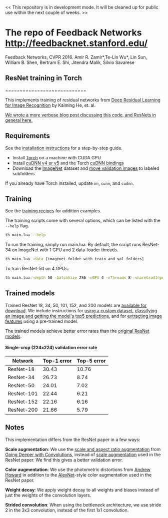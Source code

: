 << This repository is in development mode. It will be cleaned up for public use within the next couple of weeks. >>


# The repo of Feedback Networks http://feedbacknet.stanford.edu/ 

Feedback Networks, CVPR 2016.
Amir R. Zamir*,Te-Lin Wu*, Lin Sun, William B. Shen, Bertram E. Shi, Jitendra Malik, Silvio Savarese 

## ResNet training in Torch
============================

This implements training of residual networks from [Deep Residual Learning for Image Recognition](http://arxiv.org/abs/1512.03385) by Kaiming He, et. al.

[We wrote a more verbose blog post discussing this code, and ResNets in general here.](http://torch.ch/blog/2016/02/04/resnets.html)


## Requirements
See the [installation instructions](INSTALL.md) for a step-by-step guide.
- Install [Torch](http://torch.ch/docs/getting-started.html) on a machine with CUDA GPU
- Install [cuDNN v4 or v5](https://developer.nvidia.com/cudnn) and the Torch [cuDNN bindings](https://github.com/soumith/cudnn.torch/tree/R4)
- Download the [ImageNet](http://image-net.org/download-images) dataset and [move validation images](https://github.com/facebook/fb.resnet.torch/blob/master/INSTALL.md#download-the-imagenet-dataset) to labeled subfolders

If you already have Torch installed, update `nn`, `cunn`, and `cudnn`.

## Training
See the [training recipes](TRAINING.md) for addition examples.

The training scripts come with several options, which can be listed with the `--help` flag.
```bash
th main.lua --help
```

To run the training, simply run main.lua. By default, the script runs ResNet-34 on ImageNet with 1 GPU and 2 data-loader threads.
```bash
th main.lua -data [imagenet-folder with train and val folders]
```

To train ResNet-50 on 4 GPUs:
```bash
th main.lua -depth 50 -batchSize 256 -nGPU 4 -nThreads 8 -shareGradInput true -data [imagenet-folder]
```

## Trained models

Trained ResNet 18, 34, 50, 101, 152, and 200 models are [available for download](pretrained). We include instructions for [using a custom dataset](pretrained/README.md#fine-tuning-on-a-custom-dataset), [classifying an image and getting the model's top5 predictions](pretrained/README.md#classification), and for [extracting image features](pretrained/README.md#extracting-image-features) using a pre-trained model.

The trained models achieve better error rates than the [original ResNet models](https://github.com/KaimingHe/deep-residual-networks).

#### Single-crop (224x224) validation error rate

| Network       | Top-1 error | Top-5 error |
| ------------- | ----------- | ----------- |
| ResNet-18     | 30.43       | 10.76       |
| ResNet-34     | 26.73       | 8.74        |
| ResNet-50     | 24.01       | 7.02        |
| ResNet-101    | 22.44       | 6.21        |
| ResNet-152    | 22.16       | 6.16        |
| ResNet-200    | 21.66       | 5.79        |

## Notes

This implementation differs from the ResNet paper in a few ways:

**Scale augmentation**: We use the [scale and aspect ratio augmentation](datasets/transforms.lua#L130) from [Going Deeper with Convolutions](http://arxiv.org/abs/1409.4842), instead of [scale augmentation](datasets/transforms.lua#L113) used in the ResNet paper. We find this gives a better validation error.

**Color augmentation**: We use the photometric distortions from [Andrew Howard](http://arxiv.org/abs/1312.5402) in addition to the [AlexNet](http://papers.nips.cc/paper/4824-imagenet-classification-with-deep-convolutional-neural-networks.pdf)-style color augmentation used in the ResNet paper.

**Weight decay**: We apply weight decay to all weights and biases instead of just the weights of the convolution layers.

**Strided convolution**: When using the bottleneck architecture, we use stride 2 in the 3x3 convolution, instead of the first 1x1 convolution.
 
 
